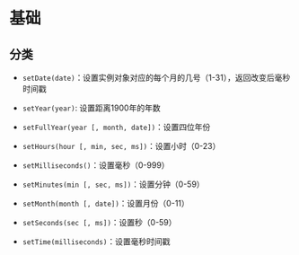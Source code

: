 # 基础

## 分类

  - `setDate(date)`：设置实例对象对应的每个月的几号（1-31），返回改变后毫秒时间戳

  - `setYear(year)`: 设置距离1900年的年数

  - `setFullYear(year [, month, date])`：设置四位年份

  - `setHours(hour [, min, sec, ms])`：设置小时（0-23）

  - `setMilliseconds()`：设置毫秒（0-999）

  - `setMinutes(min [, sec, ms])`：设置分钟（0-59）

  - `setMonth(month [, date])`：设置月份（0-11）

  - `setSeconds(sec [, ms])`：设置秒（0-59）

  - `setTime(milliseconds)`：设置毫秒时间戳

